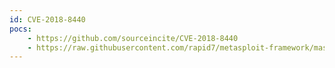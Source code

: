 ```yaml
---
id: CVE-2018-8440
pocs:
    - https://github.com/sourceincite/CVE-2018-8440
    - https://raw.githubusercontent.com/rapid7/metasploit-framework/master/modules/exploits/windows/local/alpc_taskscheduler.rb
---
```

